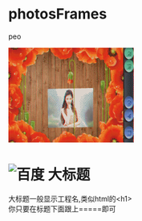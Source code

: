 # photosFrames
peo

![效果图](https://github.com/youyuanme/photosFrames/blob/master/iamges/device-2016-10-31-175503_36-118.gif?raw=true)  

![百度](http://www.baidu.com/img/bdlogo.png)
大标题
===================================
  大标题一般显示工程名,类似html的\<h1\><br />
  你只要在标题下面跟上=====即可